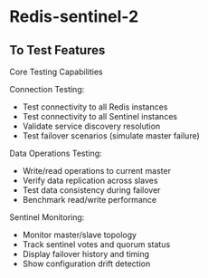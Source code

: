 # Redis-sentinel-2

## To Test Features

Core Testing Capabilities

  Connection Testing:
  - Test connectivity to all Redis instances
  - Test connectivity to all Sentinel instances
  - Validate service discovery resolution
  - Test failover scenarios (simulate master failure)

  Data Operations Testing:
  - Write/read operations to current master
  - Verify data replication across slaves
  - Test data consistency during failover
  - Benchmark read/write performance

  Sentinel Monitoring:
  - Monitor master/slave topology
  - Track sentinel votes and quorum status
  - Display failover history and timing
  - Show configuration drift detection